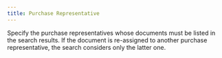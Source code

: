 ```yaml
---
title: Purchase Representative
---
```



Specify the purchase representatives whose documents must be listed  in the search results. If the document is re-assigned to another purchase  representative, the search considers only the latter one.
